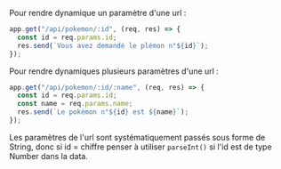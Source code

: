 Pour rendre dynamique un paramètre d'une url :

```js
app.get("/api/pokemon/:id", (req, res) => {
  const id = req.params.id;
  res.send(`Vous avez demandé le plémon n°${id}`);
});
```

Pour rendre dynamiques plusieurs paramètres d'une url :

```js
app.get("/api/pokemon/:id/:name", (req, res) => {
  const id = req.params.id;
  const name = req.params.name;
  res.send(`Le pokémon n°${id} est ${name}`);
});
```
Les paramètres de l'url sont systématiquement passés sous forme de String, donc si id = chiffre penser à utiliser `parseInt()` si l'id est de type Number dans la data.